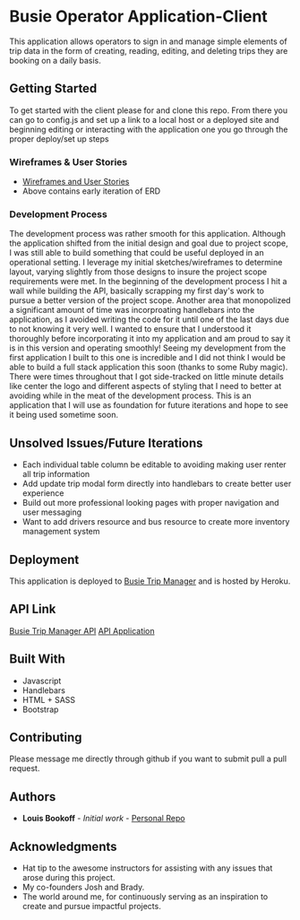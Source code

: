 # Busie Operator Application-Client

This application allows operators to sign in and manage simple elements of trip data in the form of creating, reading, editing, and deleting trips they are booking on a daily basis.

## Getting Started

To get started with the client please for and clone this repo. From there you can go to config.js and set up a link to a local host or a deployed site and beginning editing or interacting with the application one you go through the proper deploy/set up steps

### Wireframes & User Stories

* [Wireframes and User Stories](https://imgur.com/a/PpmSF)
* Above contains early iteration of ERD

### Development Process
The development process was rather smooth for this application.  Although the application shifted from the initial design and goal due to project scope, I was still able to build something that could be useful deployed in an operational setting.  I leverage my initial sketches/wireframes to determine layout, varying slightly from those designs to insure the project scope requirements were met.  In the beginning of the development process I hit a wall while building the API, basically scrapping my first day's work to pursue a better version of the project scope.  Another area that monopolized a significant amount of time was incorproating handlebars into the application, as I avoided writing the code for it until one of the last days due to not knowing it very well.  I wanted to ensure that I understood it thoroughly before incorporating it into my application and am proud to say it is in this version and operating smoothly! Seeing my development from the first application I built to this one is incredible and I did not think I would be able to build a full stack application this soon (thanks to some Ruby magic). There were times throughout that I got side-tracked on little minute details like center the logo and different aspects of styling that I need to better at avoiding while in the meat of the development process. This is an application that I will use as foundation for future iterations and hope to see it being used sometime soon.

## Unsolved Issues/Future Iterations

* Each individual table column be editable to avoiding making user renter all trip information
* Add update trip modal form directly into handlebars to create better user experience
* Build out more professional looking pages with proper navigation and user messaging
* Want to add drivers resource and bus resource to create more inventory management system


## Deployment

This application is deployed to [Busie Trip Manager](https://louisbookoff.github.io/project-two-client-application/) and is hosted by Heroku.

## API Link
[Busie Trip Manager API](https://github.com/louisbookoff/project-two-api)
[API Application](https://salty-everglades-61557.herokuapp.com/)

## Built With

* Javascript
* Handlebars
* HTML + SASS
* Bootstrap

## Contributing

Please message me directly through github if you want to submit pull a pull request.

## Authors

* **Louis Bookoff** - *Initial work* - [Personal Repo](https://github.com/louisbookoff)


## Acknowledgments

* Hat tip to the awesome instructors for assisting with any issues that arose during this project.
* My co-founders Josh and Brady.
* The world around me, for continuously serving as an inspiration to create and pursue impactful projects.
